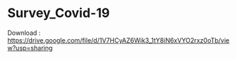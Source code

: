 # Survey_Covid-19
Download : https://drive.google.com/file/d/1V7HCyAZ6Wik3_1tY8iN6xVYO2rxz0oTb/view?usp=sharing
